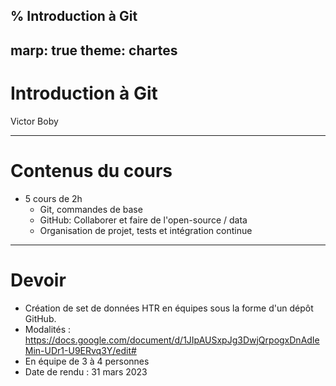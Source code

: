 % Introduction à Git
---
marp: true
theme: chartes
---

Introduction à Git
==================

Victor Boby

---

# Contenus du cours

- 5 cours de 2h
	- Git, commandes de base
	- GitHub: Collaborer et faire de l'open-source / data
	- Organisation de projet, tests et intégration continue

---

# Devoir

- Création de set de données HTR en équipes sous la forme d'un dépôt GitHub.
- Modalités : https://docs.google.com/document/d/1JIpAUSxpJg3DwjQrpogxDnAdIeMin-UDr1-U9ERvq3Y/edit#
- En équipe de 3 à 4 personnes
- Date de rendu : 31 mars 2023

